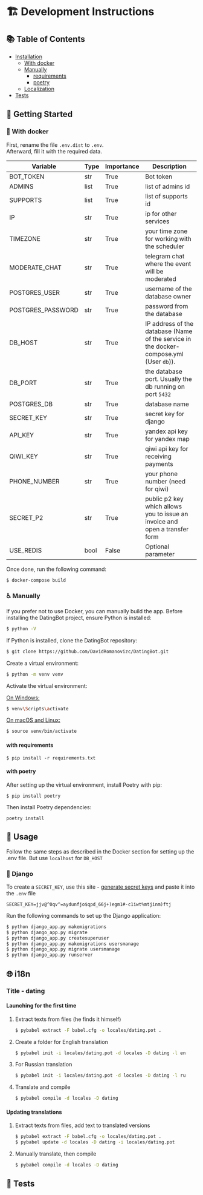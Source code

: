 # :building_construction: Development Instructions

## :books: Table of Contents

- [Installation](#construction_worker-getting-started)
    - [With docker](#construction-with-docker)
    - [Manually](#wheelchair-manually)
        - [requirements](#with-requirements)
        - [poetry](#with-poetry)
  - [Localization](#globe_with_meridians-i18n)
- [Tests](#test_tube-tests)

## :construction_worker: Getting Started

### :construction: With docker

First, rename the file `.env.dist` to `.env`.\
Afterward, fill it with the required data.

| Variable          | Type | Importance | Description                                                                             |
|-------------------|------|------------|-----------------------------------------------------------------------------------------|
| BOT_TOKEN         | str  | True       | Bot token                                                                               |
| ADMINS            | list | True       | list of admins id                                                                       |
| SUPPORTS          | list | True       | list of supports id                                                                     |
| IP                | str  | True       | ip for other services                                                                   |
| TIMEZONE          | str  | True       | your time zone for working with the scheduler                                           |
| MODERATE_CHAT     | str  | True       | telegram chat where the event will be moderated                                         |
| POSTGRES_USER     | str  | True       | username of the database owner                                                          |
| POSTGRES_PASSWORD | str  | True       | password from the database                                                              |
| DB_HOST           | str  | True       | IP address of the database (Name of the service in the docker-compose.yml (User `db`)). |
| DB_PORT           | str  | True       | the database port. Usually the db running on port `5432`                                |
| POSTGRES_DB       | str  | True       | database name                                                                           |
| SECRET_KEY        | str  | True       | secret key for django                                                                   |
| API_KEY           | str  | True       | yandex api key for yandex map                                                           |
| QIWI_KEY          | str  | True       | qiwi api key for receiving payments                                                     |
| PHONE_NUMBER      | str  | True       | your phone number (need for qiwi)                                                       |
| SECRET_P2         | str  | True       | public p2 key which allows you to issue an invoice and open a transfer form             |
| USE_REDIS         | bool | False      | Optional parameter                                                                      |

Once done, run the following command:

```shell
$ docker-compose build
```

### :wheelchair: Manually

If you prefer not to use Docker, you can manually build the app.
Before installing the DatingBot project, ensure Python is installed:

```sh
$ python -V
```

If Python is installed, clone the DatingBot repository:

```sh
$ git clone https://github.com/DavidRomanovizc/DatingBot.git
```

Create a virtual environment:

```sh
$ python -m venv venv
```

Activate the virtual environment:

<u>On Windows:</u>

```sh
$ venv\Scripts\activate
```

<u>On macOS and Linux:</u>

```sh
$ source venv/bin/activate
```

#### with requirements

```shell
$ pip install -r requirements.txt
```

#### with poetry

After setting up the virtual environment, install Poetry with pip:

```shell
$ pip install poetry
```

Then install Poetry dependencies:

```shell
poetry install
```

## :rocket: Usage

Follow the same steps as described in the Docker section for setting up the .env file. But use `localhost` for `DB_HOST`

### :green_book: Django

To create a `SECRET_KEY`, use this site - [generate secret keys](https://djecrety.ir/)
and paste it into the `.env` file

```dotenv
SECRET_KEY=jjv@^0qv^=aydunfjo$qpd_66j+)egm1#-c1iwt%mtjinm)ftj
```

Run the following commands to set up the Django application:
```sh
$ python django_app.py makemigrations
$ python django_app.py migrate
$ python django_app.py createsuperuser
$ python django_app.py makemigrations usersmanage 
$ python django_app.py migrate usersmanage
$ python django_app.py runserver
```

## :globe_with_meridians: i18n

### Title - dating

#### Launching for the first time

1. Extract texts from files (he finds it himself)
   ```sh
   $ pybabel extract -F babel.cfg -o locales/dating.pot .
   ```
2. Create a folder for English translation
   ```sh
   $ pybabel init -i locales/dating.pot -d locales -D dating -l en
   ```
3. For Russian translation
   ```sh
   $ pybabel init -i locales/dating.pot -d locales -D dating -l ru
   ```
4. Translate and compile
   ```sh
   $ pybabel compile -d locales -D dating
   ```

#### Updating translations

1. Extract texts from files, add text to translated versions
   ```sh
   $ pybabel extract -F babel.cfg -o locales/dating.pot .
   $ pybabel update -d locales -D dating -i locales/dating.pot
   ```
2. Manually translate, then compile
   ```sh
   $ pybabel compile -d locales -D dating
   ```

## :test_tube: Tests